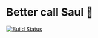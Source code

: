 # Better call Saul 🔎

[![Build Status](https://travis-ci.org/anapaulagomes/saul.svg?branch=master)](https://travis-ci.org/anapaulagomes/saul)
